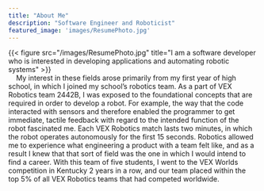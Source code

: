```yaml
---
title: "About Me"
description: "Software Engineer and Roboticist"
featured_image: 'images/ResumePhoto.jpg'
---
```

{{< figure src="/images/ResumePhoto.jpg" title="I am a software developer who is interested in developing applications and automating robotic systems" >}}<br>
&nbsp;&nbsp;&nbsp;&nbsp;My interest in these fields arose primarily from my first year of high school, in which I joined my school’s robotics team. As a part of VEX Robotics team 2442B, I was exposed to the foundational concepts that are required in order to develop a robot. For example, the way that the code interacted with sensors and therefore enabled the programmer to get immediate, tactile feedback with regard to the intended function of the robot fascinated me. Each VEX Robotics match lasts two minutes, in which the robot operates autonomously for the first 15 seconds. Robotics allowed me to experience what engineering a product with a team felt like, and as a result I knew that that sort of field was the one in which I would intend to find a career. With this team of five students, I went to the VEX Worlds competition in Kentucky 2 years in a row, and our team placed within the top 5% of all VEX Robotics teams that had competed worldwide.
